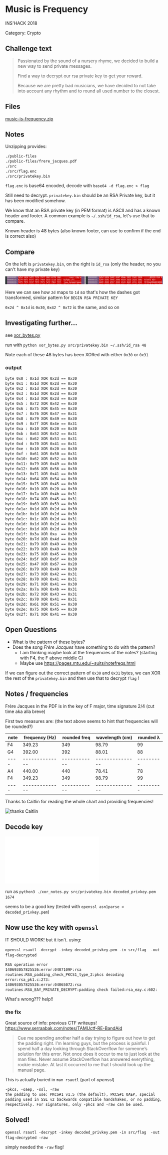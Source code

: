 # Music is Frequency

INS'HACK 2018

Category: Crypto

## Challenge text

> Passionated by the sound of a nursery rhyme, we decided to build a new way to send private messages.
> 
> Find a way to decrypt our rsa private key to get your reward.
> 
> Because we are pretty bad musicians, we have decided to not take into account any rhythm and to round all used number to the closest.

## Files

[music-is-frequency.zip](music-is-frequency.zip)

## Notes

Unzipping provides:

```
./public-files
./public-files/frere_jacques.pdf
./src
./src/flag.enc
./src/privatekey.bin
```

`flag.enc` is base64 encoded, decode with `base64 -d flag.enc > flag`

Still need to decrypt. `privatekey.bin` should be an RSA Private key, but it has been modified somehow.

We know that an RSA private key (in PEM format) is ASCII and has a known header and footer. A common example is `~/.ssh/id_rsa`, let's use that to compare.

Known header is 48 bytes (also known footer, can use to confirm if the end is correct also)

## Compare

On the left is `privatekey.bin`, on the right is `id_rsa` (only the header, no you can't have my private key)

![comparison side by side](sidebyside.png)

Here we can see how `2d` maps to `1d` so that's how the dashes got transformed, similar pattern for `BEGIN RSA PRIVATE KEY`

`0x2d ^ 0x1d` is `0x30`, `0x42 ^ 0x72` is the same, and so on

## Investigating further...

see [xor_bytes.py](xor_bytes.py)

run with `python xor_bytes.py src/privatekey.bin ~/.ssh/id_rsa 48`

Note each of these 48 bytes has been XORed with either `0x30` or `0x31`

### output

```
byte 0x0 : 0x1d XOR 0x2d == 0x30
byte 0x1 : 0x1d XOR 0x2d == 0x30
byte 0x2 : 0x1d XOR 0x2d == 0x30
byte 0x3 : 0x1d XOR 0x2d == 0x30
byte 0x4 : 0x1d XOR 0x2d == 0x30
byte 0x5 : 0x72 XOR 0x42 == 0x30
byte 0x6 : 0x75 XOR 0x45 == 0x30
byte 0x7 : 0x76 XOR 0x47 == 0x31
byte 0x8 : 0x79 XOR 0x49 == 0x30
byte 0x9 : 0x7f XOR 0x4e == 0x31
byte 0xa : 0x10 XOR 0x20 == 0x30
byte 0xb : 0x63 XOR 0x52 == 0x31
byte 0xc : 0x62 XOR 0x53 == 0x31
byte 0xd : 0x70 XOR 0x41 == 0x31
byte 0xe : 0x10 XOR 0x20 == 0x30
byte 0xf : 0x61 XOR 0x50 == 0x31
byte 0x10: 0x62 XOR 0x52 == 0x30
byte 0x11: 0x79 XOR 0x49 == 0x30
byte 0x12: 0x66 XOR 0x56 == 0x30
byte 0x13: 0x71 XOR 0x41 == 0x30
byte 0x14: 0x64 XOR 0x54 == 0x30
byte 0x15: 0x75 XOR 0x45 == 0x30
byte 0x16: 0x10 XOR 0x20 == 0x30
byte 0x17: 0x7a XOR 0x4b == 0x31
byte 0x18: 0x74 XOR 0x45 == 0x31
byte 0x19: 0x69 XOR 0x59 == 0x30
byte 0x1a: 0x1d XOR 0x2d == 0x30
byte 0x1b: 0x1d XOR 0x2d == 0x30
byte 0x1c: 0x1c XOR 0x2d == 0x31
byte 0x1d: 0x1d XOR 0x2d == 0x30
byte 0x1e: 0x1d XOR 0x2d == 0x30
byte 0x1f: 0x3a XOR 0xa  == 0x30
byte 0x20: 0x7d XOR 0x4d == 0x30
byte 0x21: 0x79 XOR 0x49 == 0x30
byte 0x22: 0x79 XOR 0x49 == 0x30
byte 0x23: 0x75 XOR 0x45 == 0x30
byte 0x24: 0x5f XOR 0x6f == 0x30
byte 0x25: 0x47 XOR 0x67 == 0x20
byte 0x26: 0x79 XOR 0x49 == 0x30
byte 0x27: 0x73 XOR 0x42 == 0x31
byte 0x28: 0x70 XOR 0x41 == 0x31
byte 0x29: 0x71 XOR 0x41 == 0x30
byte 0x2a: 0x7a XOR 0x4b == 0x31
byte 0x2b: 0x72 XOR 0x43 == 0x31
byte 0x2c: 0x70 XOR 0x41 == 0x31
byte 0x2d: 0x61 XOR 0x51 == 0x30
byte 0x2e: 0x75 XOR 0x45 == 0x30
byte 0x2f: 0x71 XOR 0x41 == 0x30
```

## Open Questions

* What is the pattern of these bytes?
* Does the song *Frère Jacques* have something to do with the pattern?
    * I am thinking maybe look at the frequencies of the notes? (starting with F4, the F above middle C)
    * Maybe use https://pages.mtu.edu/~suits/notefreqs.html

If we can figure out the correct pattern of `0x30` and `0x31` bytes, we can XOR the rest of the `privatekey.bin` and then use that to decrypt `flag` !

## Notes / frequencies

Frère Jacques in the PDF is in the key of F major, time signature 2/4 (cut time aka alla breve)

First two measures are:
(the text above seems to hint that frequencies will be rounded?)

| note | frequency (Hz) | rounded freq | wavelength (cm) | rounded λ |
| ---- | -------------- | ------------ | --------------- | --------- |
| F4   | 349.23		| 349		| 98.79 | 99 |
| G4   | 392.00		| 392		| 88.01 | 88 |
| ---- | -------------- | ------------ | --------------- | --------- |
| A4	| 440.00	| 440		| 78.41 | 78 |
| F4   | 349.23         | 349		| 98.79 | 99 |
| ---- | -------------- | ------------ | --------------- | --------- |

Thanks to Caitlin for reading the whole chart and providing frequencies!

![thanks Caitlin](song_freqs.jpg)

## Decode key

![see my program to use the notes to decode the key](xor_notes.py)

run as `python3 ./xor_notes.py src/privatekey.bin decoded_privkey.pem 1674`

seems to be a good key (tested with `openssl asn1parse < decoded_privkey.pem`)

## Now use the key with `openssl`

IT SHOULD WORK! but it isn't. using:

`openssl rsautl -decrypt -inkey decoded_privkey.pem -in src/flag  -out flag-decrypted`

```
RSA operation error
140693057825536:error:0407109F:rsa routines:RSA_padding_check_PKCS1_type_2:pkcs decoding error:rsa_pk1.c:273:
140693057825536:error:04065072:rsa routines:RSA_EAY_PRIVATE_DECRYPT:padding check failed:rsa_eay.c:602:
```

What's wrong??? help!!

### the fix

Great source of info: previous CTF writeups! https://www.serraabak.com/notes/TAMUctf-RE-BandAid

> Cue me spending another half a day trying to figure out how to get the padding right. I’m learning guys, but the process is painful. I spend half a day looking through StackOverflow for someone’s solution for this error. Not once does it occur to me to just look at the man files. Never assume StackOverflow has answered everything, rookie mistake. At last it occurred to me that I should look up the manual page.

This is actually buried in `man rsautl` (part of *openssl*)

```
-pkcs, -oaep, -ssl, -raw
the padding to use: PKCS#1 v1.5 (the default), PKCS#1 OAEP, special padding used in SSL v2 backwards compatible handshakes, or no padding, respectively. For signatures, only -pkcs and -raw can be used.
```

## Solved!

`openssl rsautl -decrypt -inkey decoded_privkey.pem -in src/flag  -out flag-decrypted -raw`

simply needed the `-raw` flag!
